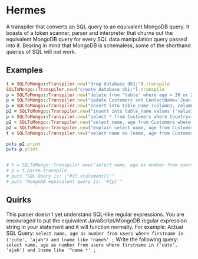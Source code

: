 # Hermes
A transpiler that converts an SQL query to an equivalent MongoDB query.
It boasts of a token scanner, parser and interpreter that churns out the equivalent MongoDB query for every SQL data manipulation query passed into it.
Bearing in mind that MongoDB is schemaless, some of the shorthand queries of SQL will not work.

## Examples

```ruby
t = SQLToMongo::Transpiler.new("drop database db1;").transpile
SQLToMongo::Transpiler.new("create database db1;").transpile
p = SQLToMongo::Transpiler.new("delete from 'table' where age = 30 or 2 > 2;").transpile
p = SQLToMongo::Transpiler.new("update Customers set ContactName='Juan', age=23 where Country='Mexico';").transpile
p = SQLToMongo::Transpiler.new("insert into table_name (column1, column2, column3) values ('value1', 'value2', 'value3');").transpile
p2 = SQLToMongo::Transpiler.new("insert into table_name values ('value1', 'value2', 'value3');").transpile
p = SQLToMongo::Transpiler.new("select * from Customers where Country='Mexico';").transpile
p2 = SQLToMongo::Transpiler.new("select name, age from Customers where Country='Mexico';").transpile
p2 = SQLToMongo::Transpiler.new("explain select name, age from Customers where Country='Mexico';").transpile
t = SQLToMongo::Transpiler.new("select name as lname, age from Customers where Country='Mexico';")

puts p2.print
puts p.print


# t = SQLToMongo::Transpiler.new("select name, age as number from users where firstname in ('cute', 'ajah') and lname like put ;")
# p = t.parse.transpile
# puts "SQL Query is: \"#{t.statement}\""
# puts "MongoDB equivalent query is: '#{p}'"
```

## Quirks
This parser doesn't yet understand SQL-like regular expressions. You are encouraged to put the equivalent JavaScript/MongoDB regular expression string in your statement and it will function normally.
For example:
Actual SQL Query: `select name, age as number from users where firstname in ('cute', 'ajah') and lname like 'name%' ;`
Write the following query:  `select name, age as number from users where firstname in ('cute', 'ajah') and lname like '^name.*' ;`